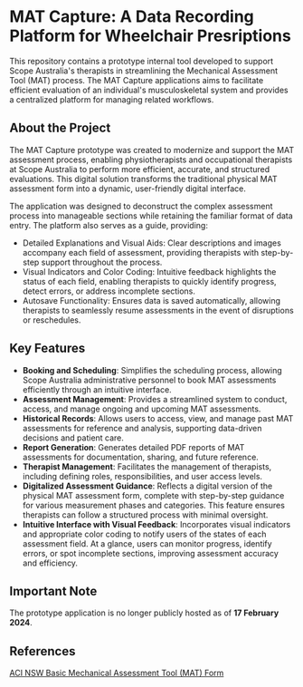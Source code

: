 ﻿# MAT Capture: A Data Recording Platform for Wheelchair Presriptions

This repository contains a prototype internal tool developed to support Scope Australia's therapists in streamlining the Mechanical Assessment Tool (MAT) process. The MAT Capture applications aims to facilitate efficient evaluation of an individual's musculoskeletal system and provides a centralized platform for managing related workflows.


## About the Project
The MAT Capture prototype was created to modernize and support the MAT assessment process, enabling physiotherapists and occupational therapists at Scope Australia to perform more efficient, accurate, and structured evaluations. This digital solution transforms the traditional physical MAT assessment form into a dynamic, user-friendly digital interface.

The application was designed to deconstruct the complex assessment process into manageable sections while retaining the familiar format of data entry. The platform also serves as a guide, providing:
* Detailed Explanations and Visual Aids: Clear descriptions and images accompany each field of assessment, providing therapists with step-by-step support throughout the process.
* Visual Indicators and Color Coding: Intuitive feedback highlights the status of each field, enabling therapists to quickly identify progress, detect errors, or address incomplete sections.
* Autosave Functionality: Ensures data is saved automatically, allowing therapists to seamlessly resume assessments in the event of disruptions or reschedules.


## Key Features
* **Booking and Scheduling**: Simplifies the scheduling process, allowing Scope Australia administrative personnel to book MAT assessments efficiently through an intuitive interface.
* **Assessment Management**: Provides a streamlined system to conduct, access, and manage ongoing and upcoming MAT assessments.
* **Historical Records**: Allows users to access, view, and manage past MAT assessments for reference and analysis, supporting data-driven decisions and patient care.
* **Report Generation**: Generates detailed PDF reports of MAT assessments for documentation, sharing, and future reference.
* **Therapist Management**: Facilitates the management of therapists, including defining roles, responsibilities, and user access levels.
* **Digitalized Assessment Guidance**: Reflects a digital version of the physical MAT assessment form, complete with step-by-step guidance for various measurement phases and categories. This feature ensures therapists can follow a structured process with minimal oversight.
* **Intuitive Interface with Visual Feedback**: Incorporates visual indicators and appropriate color coding to notify users of the states of each assessment field. At a glance, users can monitor progress, identify errors, or spot incomplete sections, improving assessment accuracy and efficiency.


## Important Note
The prototype application is no longer publicly hosted as of **17 February 2024**.


## References
[ACI NSW Basic Mechanical Assessment Tool (MAT) Form](https://aci.health.nsw.gov.au/__data/assets/pdf_file/0004/312745/ACI-SSCIS-assessment-form-AF2.3-basic-MAT-assessment.pdf)

